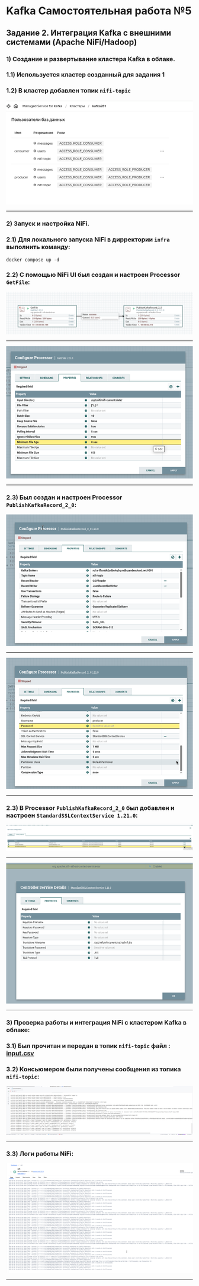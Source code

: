 # Kafka Самостоятельная работа №5
## Задание 2. Интеграция Kafka с внешними системами (Apache NiFi/Hadoop)

### 1) Создание и развертывание кластера Kafka в облаке.
### 1.1) Используется кластер созданный для задания 1
### 1.2) В кластер добавлен топик `nifi-topic`
![total](screenshots/001.png)
___
### 2) Запуск и настройка NiFi.
### 2.1) Для локального запуска NiFi в дирректории `infra` выполнить команду:
```
docker compose up -d
```
### 2.2) С помощью NiFi UI был создан и настроен Processor `GetFile`:
![total](screenshots/002.png)
___
![total](screenshots/003.png)
___
### 2.3) Был создан и настроен Processor `PublishKafkaRecord_2_0`:
![total](screenshots/004.png)
___
![total](screenshots/005.png)
___
### 2.3) В Processor `PublishKafkaRecord_2_0` был добавлен и настроен `StandardSSLContextService 1.21.0`:
![total](screenshots/006.png)
___
![total](screenshots/007.png)
___
### 3) Проверка работы и интеграция  NiFi с кластером Kafka в облаке:
### 3.1) Был прочитан и передан в топик `nifi-topic` файл : [input.csv](infra/nifi_data/input.csv)
### 3.2) Консьюмером были получены сообщения из топика `nifi-topic`:
![total](screenshots/008.png)
___
### 3.3) Логи работы NiFi:
![total](screenshots/009.png)
___
